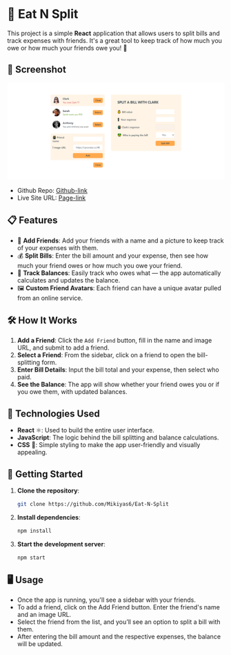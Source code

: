 # 👥 Eat N Split

This project is a simple **React** application that allows users to split bills and track expenses with friends. It's a great tool to keep track of how much you owe or how much your friends owe you! 💸

## 📸 Screenshot

![Steps Component](./public/Eat-N-Split.png)

- Github Repo: [Github-link](https://github.com/Mikiyas6/Eat-N-Split)
- Live Site URL: [Page-link](https://eat-and-splittt.netlify.app/)

## 📋 Features

- 📃 **Add Friends**: Add your friends with a name and a picture to keep track of your expenses with them.
- 💰 **Split Bills**: Enter the bill amount and your expense, then see how much your friend owes or how much you owe your friend.
- 🔄 **Track Balances**: Easily track who owes what — the app automatically calculates and updates the balance.
- 🖼️ **Custom Friend Avatars**: Each friend can have a unique avatar pulled from an online service.

## 🛠️ How It Works

1. **Add a Friend**: Click the `Add Friend` button, fill in the name and image URL, and submit to add a friend.
2. **Select a Friend**: From the sidebar, click on a friend to open the bill-splitting form.
3. **Enter Bill Details**: Input the bill total and your expense, then select who paid.
4. **See the Balance**: The app will show whether your friend owes you or if you owe them, with updated balances.

## 🧰 Technologies Used

- **React** ⚛️: Used to build the entire user interface.
- **JavaScript**: The logic behind the bill splitting and balance calculations.
- **CSS** 🎨: Simple styling to make the app user-friendly and visually appealing.

## 🚀 Getting Started

1. **Clone the repository**:
   ```bash
   git clone https://github.com/Mikiyas6/Eat-N-Split
   ```
2. **Install dependencies**:
   ```bash
   npm install
   ```
3. **Start the development server**:
   ```bash
   npm start
   ```

## 🖥️ Usage

- Once the app is running, you'll see a sidebar with your friends.
- To add a friend, click on the Add Friend button. Enter the friend's name and an image URL.
- Select the friend from the list, and you’ll see an option to split a bill with them.
- After entering the bill amount and the respective expenses, the balance will be updated.
